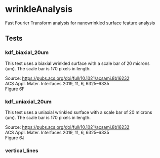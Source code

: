 # wrinkleAnalysis
Fast Fourier Transform analysis for nanowrinkled surface feature analysis

## Tests

### kdf_biaxial_20um

This test uses a biaxial wrinkled surface with a scale bar of 20 microns (um). The scale bar is 170 pixels in length.<br>

Source: https://pubs.acs.org/doi/full/10.1021/acsami.8b16232<br>
ACS Appl. Mater. Interfaces 2019, 11, 6, 6325–6335<br>
Figure 6F

### kdf_uniaxial_20um

This test uses a uniaxial wrinkled surface with a scale bar of 20 microns (um). The scale bar is 170 pixels in length.<br>

Source: https://pubs.acs.org/doi/full/10.1021/acsami.8b16232<br>
ACS Appl. Mater. Interfaces 2019, 11, 6, 6325–6335<br>
Figure 6J

### vertical_lines

